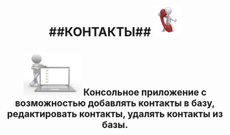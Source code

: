 <h1 align="center">
  ##КОНТАКТЫ##
   <img src="https://github.com/vadimsa3/contact-book/blob/master/src/main/resources/raw/image.gif" height="70"/>
</h1>
<h2 align="center">
  <img src="https://github.com/vadimsa3/contact-book/blob/master/src/main/resources/raw/using-method-procedure.jpg" height="100"/> 
  Консольное приложение с возможностью добавлять контакты в базу, редактировать контакты, удалять контакты из базы.    
</h2>
